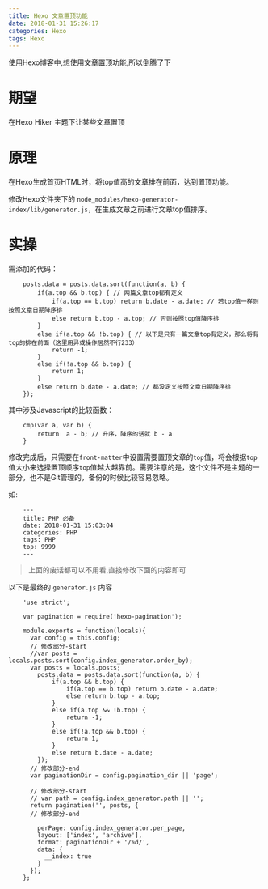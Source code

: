 ```yaml
---
title: Hexo 文章置顶功能
date: 2018-01-31 15:26:17
categories: Hexo
tags: Hexo
---
```


使用Hexo博客中,想使用文章置顶功能,所以倒腾了下


<!--more-->

# 期望

在Hexo Hiker 主题下让某些文章置顶


# 原理

在Hexo生成首页HTML时，将top值高的文章排在前面，达到置顶功能。

修改Hexo文件夹下的 `node_modules/hexo-generator-index/lib/generator.js`，在生成文章之前进行文章top值排序。


# 实操

需添加的代码：

```
    posts.data = posts.data.sort(function(a, b) {
        if(a.top && b.top) { // 两篇文章top都有定义
            if(a.top == b.top) return b.date - a.date; // 若top值一样则按照文章日期降序排
            else return b.top - a.top; // 否则按照top值降序排
        }
        else if(a.top && !b.top) { // 以下是只有一篇文章top有定义，那么将有top的排在前面（这里用异或操作居然不行233）
            return -1;
        }
        else if(!a.top && b.top) {
            return 1;
        }
        else return b.date - a.date; // 都没定义按照文章日期降序排
    });
```

其中涉及Javascript的比较函数：

```
    cmp(var a, var b) {
        return  a - b; // 升序，降序的话就 b - a
    }
```

修改完成后，只需要在`front-matter`中设置需要置顶文章的`top`值，将会根据`top`值大小来选择置顶顺序`top`值越大越靠前。需要注意的是，这个文件不是主题的一部分，也不是Git管理的，备份的时候比较容易忽略。

如:
```
    ---
    title: PHP 必备
    date: 2018-01-31 15:03:04
    categories: PHP
    tags: PHP
    top: 9999
    ---
```

> 上面的废话都可以不用看,直接修改下面的内容即可

以下是最终的 `generator.js` 内容

```
    'use strict';
    
    var pagination = require('hexo-pagination');
    
    module.exports = function(locals){
      var config = this.config;
      // 修改部分-start
      //var posts = locals.posts.sort(config.index_generator.order_by);
      var posts = locals.posts;
        posts.data = posts.data.sort(function(a, b) {
            if(a.top && b.top) {
                if(a.top == b.top) return b.date - a.date;
                else return b.top - a.top;
            }
            else if(a.top && !b.top) {
                return -1;
            }
            else if(!a.top && b.top) {
                return 1;
            }
            else return b.date - a.date;
        });
      // 修改部分-end
      var paginationDir = config.pagination_dir || 'page';
      
      // 修改部分-start
      // var path = config.index_generator.path || '';
      return pagination('', posts, {
      // 修改部分-end
      
        perPage: config.index_generator.per_page,
        layout: ['index', 'archive'],
        format: paginationDir + '/%d/',
        data: {
          __index: true
        }
      });
    };
```